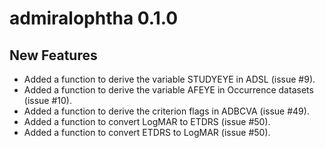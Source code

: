 # admiralophtha 0.1.0

## New Features

- Added a function to derive the variable STUDYEYE in ADSL (issue #9).
- Added a function to derive the variable AFEYE in Occurrence datasets (issue #10).
- Added a function to derive the criterion flags in ADBCVA (issue #49).
- Added a function to convert LogMAR to ETDRS (issue #50).
- Added a function to convert ETDRS to LogMAR (issue #50).

